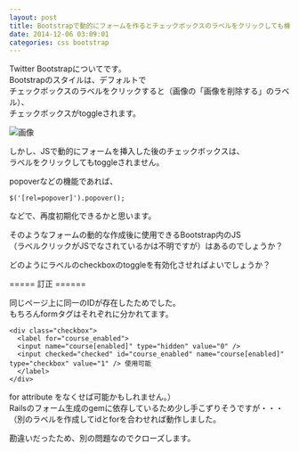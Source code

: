 ```yaml
---
layout: post
title: Bootstrapで動的にフォームを作るとチェックボックスのラベルをクリックしても機能しない
date: 2014-12-06 03:09:01
categories: css bootstrap
---
```

<!-- {% raw %} -->
<p>Twitter Bootstrapについてです。<br>
Bootstrapのスタイルは、デフォルトで<br>
チェックボックスのラベルをクリックすると（画像の「画像を削除する」のラベル）、<br>
チェックボックスがtoggleされます。</p>

<p><img src="https://i.stack.imgur.com/KtASg.png" alt="画像"></p>

<p>しかし、JSで動的にフォームを挿入した後のチェックボックスは、<br>
ラベルをクリックしてもtoggleされません。</p>

<p>popoverなどの機能であれば、</p>

<pre><code>$('[rel=popover]').popover();
</code></pre>

<p>などで、再度初期化できるかと思います。</p>

<p>そのようなフォームの動的な作成後に使用できるBootstrap内のJS<br>
（ラベルクリックがJSでなされているかは不明ですが）はあるのでしょうか？</p>

<p>どのようにラベルのcheckboxのtoggleを有効化させればよいでしょうか？</p>

<p>===== 訂正 ======</p>

<p>同じページ上に同一のIDが存在したためでした。<br>
もちろんformタグはそれぞれに分かれてます。</p>

<pre><code>&lt;div class="checkbox"&gt;
  &lt;label for="course_enabled"&gt;
  &lt;input name="course[enabled]" type="hidden" value="0" /&gt;
  &lt;input checked="checked" id="course_enabled" name="course[enabled]" type="checkbox" value="1" /&gt; 使用可能
  &lt;/label&gt;
&lt;/div&gt;
</code></pre>

<p>for attribute をなくせば可能かもしれません。）<br>
Railsのフォーム生成のgemに依存しているため少し手こずりそうですが・・・<br>
（別のラベルを作成してidとforを合わせれば動作しました。</p>

<p>勘違いだったため、別の問題なのでクローズします。</p>
<!-- {% endraw %} -->
